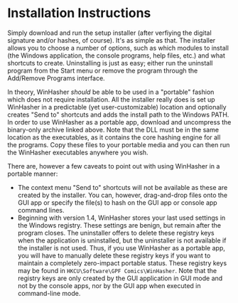 # Installation Instructions #

Simply download and run the setup installer (after verfiying the digital signature and/or hashes, of course). It's as simple as that. The installer allows you to choose a number of options, such as which modules to install (the Windows application, the console programs, help files, etc.) and what shortcuts to create. Uninstalling is just as easy; either run the uninstall program from the Start menu or remove the program through the Add/Remove Programs interface.

In theory, WinHasher _should_ be able to be used in a "portable" fashion which does not require installation. All the installer really does is set up WinHasher in a predictable (yet user-customizable) location and optionally creates "Send to" shortcuts and adds the install path to the Windows PATH. In order to use WinHasher as a portable app, download and uncompress the binary-only archive linked above. Note that the DLL must be in the same location as the executables, as it contains the core hashing engine for all the programs. Copy these files to your portable media and you can then run the WinHasher executables anywhere you wish.

There are, however a few caveats to point out with using WinHasher in a portable manner:

  * The context menu "Send to" shortcuts will not be available as these are created by the installer. You can, however, drag-and-drop files onto the GUI app or specify the file(s) to hash on the GUI app or console app command lines.
  * Beginning with version 1.4, WinHasher stores your last used settings in the Windows registry. These settings are benign, but remain after the program closes. The uninstaller offers to delete these registry keys when the application is uninstalled, but the uninstaller is not available if the installer is not used. Thus, if you use WinHasher as a portable app, you will have to manually delete these registry keys if you want to maintain a completely zero-impact portable status. These registry keys may be found in `HKCU\Software\GPF Comics\WinHasher`. Note that the registry keys are only created by the GUI application in GUI mode and not by the console apps, nor by the GUI app when executed in command-line mode.